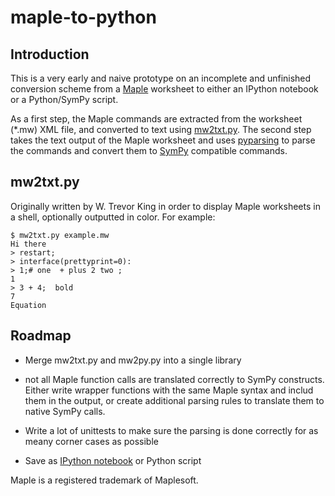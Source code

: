 maple-to-python
===============

Introduction
------------

This is a very early and naive prototype on an incomplete and unfinished 
conversion scheme from a [Maple](http://www.maplesoft.com/products/maple/) 
worksheet to either an IPython notebook or a Python/SymPy script.

As a first step, the Maple commands are extracted from the worksheet (*.mw) XML 
file, and converted to text using [mw2txt.py](http://blog.tremily.us/posts/Maple/).
The second step takes the text output of the Maple worksheet and uses 
[pyparsing](http://pyparsing.wikispaces.com/) to parse the commands and convert
them to [SymPy](http://sympy.org/en/index.html) compatible commands.

mw2txt.py
---------

Originally written by W. Trevor King in order to display Maple worksheets in a
shell, optionally outputted in color. For example:

```
$ mw2txt.py example.mw 
Hi there
> restart;
> interface(prettyprint=0):
> 1;# one  + plus 2 two ;
1
> 3 + 4;  bold
7
Equation
```

Roadmap
-------

* Merge mw2txt.py and mw2py.py into a single library

* not all Maple function calls are translated correctly to SymPy constructs.
Either write wrapper functions with the same Maple syntax and includ them in the
output, or create additional parsing rules to translate them to native SymPy
calls.

* Write a lot of unittests to make sure the parsing is done correctly for as
meany corner cases as possible

* Save as [IPython notebook](http://ipython.org/notebook.html) or Python script

Maple is a registered trademark of Maplesoft.

